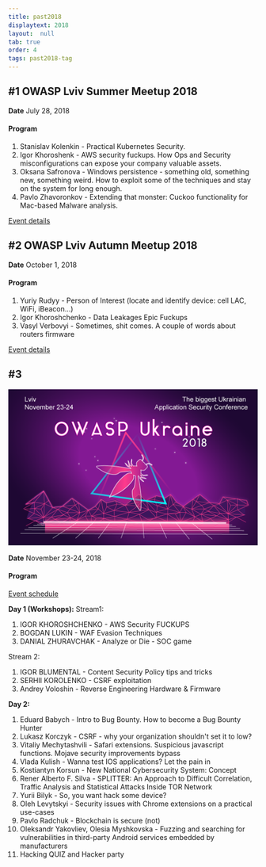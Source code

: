 ```yaml
---
title: past2018
displaytext: 2018
layout:  null
tab: true
order: 4
tags: past2018-tag
---
```


## #1 OWASP Lviv Summer Meetup 2018

**Date** July 28, 2018

#### Program
1. Stanislav Kolenkin - Practical Kubernetes Security.
2. Igor Khoroshenk - AWS security fuckups. How Ops and Security misconfigurations can expose your company valuable assets.
3. Oksana Safronova - Windows persistence - something old, something new, something weird. How to exploit some of the techniques and stay on the system for long enough.
4. Pavlo Zhavoronkov - Extending that monster: Cuckoo functionality for Mac-based Malware analysis.

[Event details](https://www.eventbrite.com/e/owasp-lviv-summer-meetup-tickets-48273016893)

## #2 OWASP Lviv Autumn Meetup 2018

**Date** October 1, 2018

#### Program
1. Yuriy Rudyy - Person of Interest (locate and identify device: cell LAC, WiFi, iBeacon...)
2. Igor Khoroshchenko - Data Leakages Epic Fuckups
3. Vasyl Verbovyi - Sometimes, shit comes. A couple of words about routers firmware

[Event details](https://www.eventbrite.com/e/owasp-lviv-autumn-meetup-tickets-50637578360)

## #3
![OWASP UKRAINE 2018](assets/images/owaspua_2018.png "OWASP Ukraine 2018")

**Date** November 23-24, 2018


#### Program

[Event
schedule](https://2018.owaspukraine.org/)

**Day 1 (Workshops):**
Stream1:

1. IGOR KHOROSHCHENKO - AWS Security FUCKUPS
2. BOGDAN LUKIN - WAF Evasion Techniques
3. DANIAL ZHURAVCHAK - Analyze or Die - SOC game

Stream 2:
1. IGOR BLUMENTAL - Content Security Policy tips and tricks
2. SERHII KOROLENKO - CSRF exploitation
3. Andrey Voloshin - Reverse Engineering Hardware & Firmware

**Day 2:**
1. Eduard Babych - Intro to Bug Bounty. How to become a Bug Bounty Hunter
2. Lukasz Korczyk - CSRF - why your organization shouldn't set it to low?
3. Vitaliy Mechytashvili - Safari extensions. Suspicious javascript functions. Mojave security improvements bypass
4. Vlada Kulish - Wanna test IOS applications? Let the pain in
5. Kostiantyn Korsun - New National Cybersecurity System: Concept
6. Rener Alberto F. Silva - SPLITTER: An Approach to Difficult Correlation, Traffic Analysis and Statistical Attacks Inside TOR Network
7. Yurii Bilyk - So, you want hack some device?
8. Oleh Levytskyi - Security issues with Chrome extensions on a practical use-cases
9. Pavlo Radchuk - Blockchain is secure (not)
10. Oleksandr Yakovliev, Olesia Myshkovska - Fuzzing and searching for vulnerabilities in third-party Android services embedded by manufacturers
11. Hacking QUIZ and Hacker party
